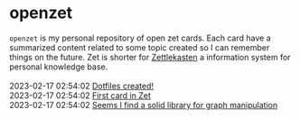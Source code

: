 # openzet
`openzet` is my personal repository of open zet cards. Each card have a summarized content related to some topic created so I can remember things on the future. Zet is shorter for [Zettlekasten](https://en.wikipedia.org/wiki/Zettelkasten) a information system for personal knowledge base.<br><br>
2023-02-17 02:54:02 [Dotfiles created!](./cards/f391a61d-f442-43e4-8675-f1e42ff10337/README.md)<br> 2023-02-17 02:54:02 [First card in Zet](./cards/4791ab43-aa44-4a00-af1c-d72814c44462/README.md)<br> 2023-02-17 02:54:02 [Seems I find a solid library for graph manipulation](./cards/46198cb9-6693-4108-bcbf-7f4064cbce01/README.md)<br>
